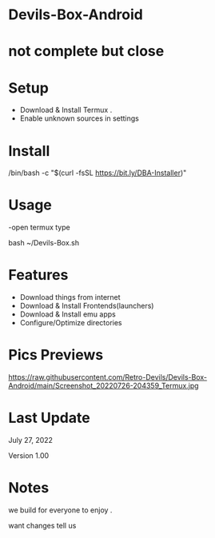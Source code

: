 # Devils-Box-Android 

# not complete but close 

# Setup 
- Download & Install Termux .
- Enable unknown sources in settings 

# Install 
/bin/bash -c "$(curl -fsSL https://bit.ly/DBA-Installer)"

# Usage 
-open termux type 

   bash ~/Devils-Box.sh

# Features 
- Download things from internet 
- Download & Install Frontends(launchers)
- Download & Install emu apps
- Configure/Optimize directories 

# Pics Previews
https://raw.githubusercontent.com/Retro-Devils/Devils-Box-Android/main/Screenshot_20220726-204359_Termux.jpg

# Last Update 

July 27, 2022

Version 1.00 


# Notes 

we build for everyone to enjoy . 

want changes tell us 
